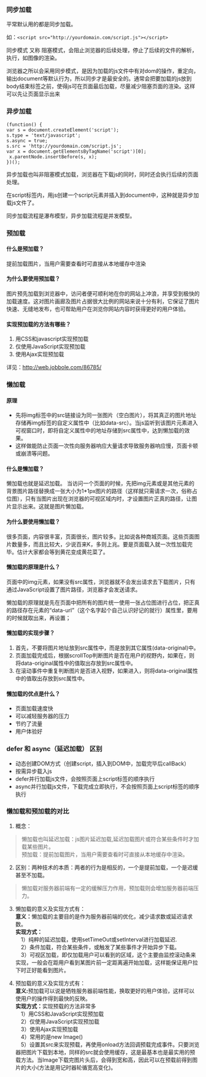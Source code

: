 ### 同步加载
平常默认用的都是同步加载。

如：```<script src="http://yourdomain.com/script.js"></script>``` 　　

同步模式 又称 阻塞模式，会阻止浏览器的后续处理，停止了后续的文件的解析，执行，如图像的渲染。

浏览器之所以会采用同步模式，是因为加载的js文件中有对dom的操作，重定向，输出document等默认行为，所以同步才是最安全的。通常会把要加载的js放到body结束标签之前，使得js可在页面最后加载，尽量减少阻塞页面的渲染。这样可以先让页面显示出来

### 异步加载
```
(function() { 
var s = document.createElement('script'); 
s.type = 'text/javascript'; 
s.async = true; 
s.src = 'http://yourdomain.com/script.js'; 
var x = document.getElementsByTagName('script')[0]; 
 x.parentNode.insertBefore(s, x); 
})();
```
异步加载也叫非阻塞模式加载，浏览器在下载js的同时，同时还会执行后续的页面处理。

在script标签内，用js创建一个script元素并插入到document中，这种就是异步加载js文件了。

同步加载流程是瀑布模型，异步加载流程是并发模型。

### 预加载
#### 什么是预加载？
提前加载图片，当用户需要查看时可直接从本地缓存中渲染

#### 为什么要使用预加载？
图片预先加载到浏览器中，访问者便可顺利地在你的网站上冲浪，并享受到极快的加载速度。这对图片画廊及图片占据很大比例的网站来说十分有利，它保证了图片快速、无缝地发布，也可帮助用户在浏览你网站内容时获得更好的用户体验。

#### 实现预加载的方法有哪些？
1. 用CSS和javascript实现预加载
2. 仅使用JavaScript实现预加载
3. 使用Ajax实现预加载

详见：http://web.jobbole.com/86785/

### 懒加载
#### 原理
* 先将img标签中的src链接设为同一张图片（空白图片），将其真正的图片地址存储再img标签的自定义属性中（比如data-src）。当js监听到该图片元素进入可视窗口时，即将自定义属性中的地址存储到src属性中，达到懒加载的效果。
* 这样做能防止页面一次性向服务器响应大量请求导致服务器响应慢，页面卡顿或崩溃等问题。

#### 什么是懒加载？
懒加载也就是延迟加载。
当访问一个页面的时候，先把img元素或是其他元素的背景图片路径替换成一张大小为1*1px图片的路径（这样就只需请求一次，俗称占位图），只有当图片出现在浏览器的可视区域内时，才设置图片正真的路径，让图片显示出来。这就是图片懒加载。

#### 为什么要使用懒加载？
很多页面，内容很丰富，页面很长，图片较多。比如说各种商城页面。这些页面图片数量多，而且比较大，少说百来K，多则上兆。要是页面载入就一次性加载完毕。估计大家都会等到黄花变成黄花菜了。

#### 懒加载的原理是什么？
页面中的img元素，如果没有src属性，浏览器就不会发出请求去下载图片，只有通过JavaScript设置了图片路径，浏览器才会发送请求。

懒加载的原理就是先在页面中把所有的图片统一使用一张占位图进行占位，把正真的路径存在元素的“data-url”（这个名字起个自己认识好记的就行）属性里，要用的时候就取出来，再设置；

#### 懒加载的实现步骤？
1. 首先，不要将图片地址放到src属性中，而是放到其它属性(data-original)中。
2. 页面加载完成后，根据scrollTop判断图片是否在用户的视野内，如果在，则将data-original属性中的值取出存放到src属性中。
3. 在滚动事件中重复判断图片是否进入视野，如果进入，则将data-original属性中的值取出存放到src属性中。

#### 懒加载的优点是什么？
* 页面加载速度快
* 可以减轻服务器的压力
* 节约了流量
* 用户体验好

### defer 和 async（延迟加载） 区别
* 动态创建DOM方式（创建script，插入到DOM中，加载完毕后callBack）
* 按需异步载入js
* defer并行加载js文件，会按照页面上script标签的顺序执行 
* async并行加载js文件，下载完成立即执行，不会按照页面上script标签的顺序执行

### 懒加载和预加载的对比
1. 概念：
> 懒加载也叫延迟加载：js图片延迟加载,延迟加载图片或符合某些条件时才加载某些图片。<br>
> 预加载：提前加载图片，当用户需要查看时可直接从本地缓存中渲染。
2. 区别：两种技术的本质：两者的行为是相反的，一个是提前加载，一个是迟缓甚至不加载。
> 懒加载对服务器前端有一定的缓解压力作用，预加载则会增加服务器前端压力。

3. 懒加载的意义及实现方式有：
<br><b>意义：</b>懒加载的主要目的是作为服务器前端的优化，减少请求数或延迟请求数。
<br><b>实现方式：</b>
<br>&ensp;&ensp;1）纯粹的延迟加载，使用setTimeOut或setInterval进行加载延迟.
<br>&ensp;&ensp;2）条件加载，符合某些条件，或触发了某些事件才开始异步下载。
<br>&ensp;&ensp;3）可视区加载，即仅加载用户可以看到的区域，这个主要由监控滚动条来实现，一般会在距用户看到某图片前一定距离遍开始加载，这样能保证用户拉下时正好能看到图片。

4. 预加载的意义及实现方式有：
<br><b>意义:</b>预加载可以说是牺牲服务器前端性能，换取更好的用户体验，这样可以使用户的操作得到最快的反映。
<br><b>实现方式：</b>实现预载的方法非常多
<br>&ensp;&ensp;1）用CSS和JavaScript实现预加载
<br>&ensp;&ensp;2）仅使用JavaScript实现预加载
<br>&ensp;&ensp;3）使用Ajax实现预加载
<br>&ensp;&ensp;4）常用的是new Image()
<br>&ensp;&ensp;5）设置其src来实现预载，再使用onload方法回调预载完成事件。只要浏览器把图片下载到本地，同样的src就会使用缓存，这是最基本也是最实用的预载方法。当Image下载完图片头后，会得到宽和高，因此可以在预载前得到图片的大小(方法是用记时器轮循宽高变化)。
 